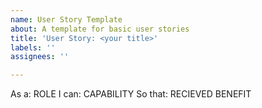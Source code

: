 ```yaml
---
name: User Story Template
about: A template for basic user stories
title: 'User Story: <your title>'
labels: ''
assignees: ''

---
```


As a: ROLE
I can: CAPABILITY
So that: RECIEVED BENEFIT
